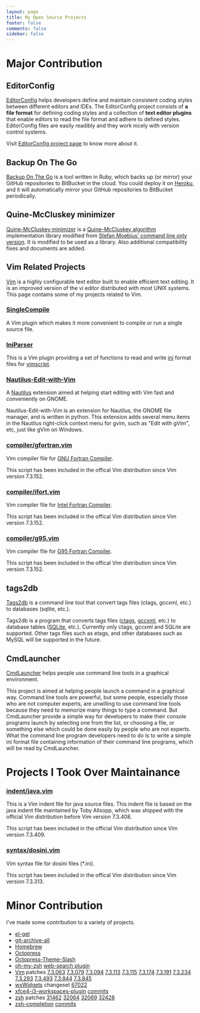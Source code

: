 ```yaml
---
layout: page
title: My Open Source Projects
footer: false
comments: false
sidebar: false
---
```


# Major Contribution

## EditorConfig

[EditorConfig][] helps developers define and maintain consistent coding styles
between different editors and IDEs. The EditorConfig project consists of **a
file format** for defining coding styles and a collection of **text editor
plugins** that enable editors to read the file format and adhere to defined
styles.  EditorConfig files are easily readibly and they work nicely with
version control systems.

Visit [EditorConfig project page][EditorConfig] to know more about it.

## Backup On The Go

[Backup On The Go][] is a tool written in Ruby, which backs up (or mirror) your
GitHub repositories to BitBucket in the cloud. You could deploy it on
[Heroku][],  and it will automatically mirror your GitHub repositories to
BitBucket periodically.

## Quine-McCluskey minimizer

[Quine-McCluskey minimizer][] is a [Quine-McCluskey algorithm][] implementation
library modified from
[Stefan Moebius' command line only version](http://sourceforge.net/projects/mini-qmc).
It is modified to be used as a library. Also additional compatibility fixes and
documents are added.

## Vim Related Projects

[Vim][] is a highly configurable text editor built to enable efficient text
editing. It is an improved version of the vi editor distributed with most UNIX
systems. This page contains some of my projects related to Vim.


### [SingleCompile][]

A Vim plugin which makes it more convenient to compile or run a single source
file.

### [IniParser][]

This is a Vim plugin providing a set of functions to read and write [ini][]
format files for [vimscript][].

### [Nautilus-Edit-with-Vim][]

A [Nautilus][] extension aimed at helping start editing with Vim fast and
conveniently on GNOME.

Nautilus-Edit-with-Vim is an extension for Nautilus, the GNOME file manager, and is
written in python. This extension adds several menu items in the Nautilus
right-click context menu for gvim, such as "Edit with gVim", etc, just like
gVim on Windows.

### [compiler/gfortran.vim][]

Vim compiler file for [GNU Fortran Compiler][].

This script has been included in the offical Vim distribution since Vim version
7.3.152.

### [compiler/ifort.vim][]

Vim compiler file for [Intel Fortran Compiler][].

This script has been included in the offical Vim distribution since Vim version
7.3.152.

### [compiler/g95.vim][]

Vim compiler file for [G95 Fortran Compiler][].

This script has been included in the offical Vim distribution since Vim version
7.3.152.

## tags2db

[Tags2db][tags2db] is a command line tool that convert tags files (ctags, gccxml,
etc.) to databases (sqlite, etc.).

Tags2db is a program that converts tags files ([ctags][], [gccxml][], etc.) to
database tables ([SQLite][], etc.). Currently only ctags, gccxml and SQLite
are supported. Other tags files such as etags, and other databases such as
MySQL will be supported in the future.

## CmdLauncher

[CmdLauncher][] helps people use command line tools in a graphical environment.

This project is aimed at helping people launch a command in a graphical way.
Command line tools are powerful, but some people, especially those who are not
computer experts, are unwilling to use command line tools because they need to
memorize many things to type a command. But CmdLauncher provide a simple way
for developers to make their console programs launch by selecting one from the
list, or choosing a file, or something else which could be done easily by
people who are not experts. What the command line program developers need to do
is to write a simple ini format file containing information of their command
line programs, which will be read by CmdLauncher.

# Projects I Took Over Maintainance

### [indent/java.vim][]

This is a Vim indent file for java source files. This indent file is based
on the java indent file maintained by Toby Allsopp, which was shipped
with the official Vim distribution before Vim version 7.3.408.

This script has been included in the official Vim distribution since
Vim version 7.3.409.

### [syntax/dosini.vim][]

Vim syntax file for dosini files (\*.ini).

This script has been included in the offical Vim distribution since Vim version
7.3.313.

# Minor Contribution

I've made some contribution to a variety of projects.

- [el-get][]
- [git-archive-all][]
- [Homebrew][]
- [Octopress][]
- [Octopress-Theme-Slash][]
- [oh-my-zsh][] [web-search plugin](https://github.com/robbyrussell/oh-my-zsh/commit/25313814775c08c64dc541fbadceb38c669c541a#diff-68cf51b8a790287ea23ff40ecb6632cb)
- [Vim][] patches
[7.3.063](ftp://ftp.vim.org/pub/vim/patches/7.3/7.3.063)
[7.3.079](ftp://ftp.vim.org/pub/vim/patches/7.3/7.3.079)
[7.3.094](ftp://ftp.vim.org/pub/vim/patches/7.3/7.3.094)
[7.3.113](ftp://ftp.vim.org/pub/vim/patches/7.3/7.3.113)
[7.3.115](ftp://ftp.vim.org/pub/vim/patches/7.3/7.3.115)
[7.3.174](ftp://ftp.vim.org/pub/vim/patches/7.3/7.3.174)
[7.3.191](ftp://ftp.vim.org/pub/vim/patches/7.3/7.3.191)
[7.3.234](ftp://ftp.vim.org/pub/vim/patches/7.3/7.3.234)
[7.3.293](ftp://ftp.vim.org/pub/vim/patches/7.3/7.3.293)
[7.3.493](ftp://ftp.vim.org/pub/vim/patches/7.3/7.3.493)
[7.3.844](ftp://ftp.vim.org/pub/vim/patches/7.3/7.3.844)
[7.3.845](ftp://ftp.vim.org/pub/vim/patches/7.3/7.3.845)
- [wxWidgets][] changeset [67022](http://trac.wxwidgets.org/changeset/67022/)
- [xfce4-i3-workspaces-plugin][] [commits](https://github.com/denesb/xfce4-i3-workspaces-plugin/commits?author=xuhdev)
- [zsh][] patches
[31462](http://www.zsh.org/mla/workers/2013/msg00509.html)
[32064](http://www.zsh.org/mla/workers//2013/msg01094.html)
[32069](http://www.zsh.org/mla/workers/2013/msg01099.html)
[32428](http://www.zsh.org/mla/workers//2014/msg00218.html)
- [zsh-completion][] [commits](https://github.com/zsh-users/zsh-completions/commits?author=xuhdev)

[Backup On The Go]: https://github.com/xuhdev/backup-on-the-go#readme
[CmdLauncher]: http://cmdlauncher.nongnu.org
[EditorConfig]: http://editorconfig.org
[G95 Fortran Compiler]: http://www.g95.org
[GNU Fortran Compiler]: http://gcc.gnu.org/wiki/GFortran
[Heroku]: https://www.heroku.com
[Homebrew]: http://brew.sh
[IniParser]: http://www.vim.org/scripts/script.php?script_id=3434
[Intel Fortran Compiler]: http://software.intel.com/en-us/articles/intel-compilers
[Octopress]: http://octopress.org
[Octopress-Theme-Slash]: http://tommy351.github.io/Octopress-Theme-Slash
[Quine-McCluskey algorithm]: https://en.wikipedia.org/wiki/Quine%E2%80%93McCluskey_algorithm
[Quine-McCluskey minimizer]: https://github.com/xuhdev/Quine-McCluskey-minimizer#readme
[SQLite]: http://www.sqlite.org
[SingleCompile]: http://singlecompile.topbug.net
[Vim]: http://www.vim.org
[compiler/g95.vim]: http://www.vim.org/scripts/script.php?script_id=3492
[compiler/gfortran.vim]: http://www.vim.org/scripts/script.php?script_id=3496
[compiler/ifort.vim]: http://www.vim.org/scripts/script.php?script_id=3497
[ctags]: http://ctags.sf.net
[el-get]: https://github.com/dimitri/el-get
[gccxml]: http://www.gccxml.org
[git-archive-all]: https://github.com/Kentzo/git-archive-all
[indent/java.vim]: http://www.vim.org/scripts/script.php?script_id=3899
[ini]: http://en.wikipedia.org/wiki/INI_file
[Nautilus-Edit-with-Vim]: http://nautilusvim.topbug.net
[Nautilus]: http://live.gnome.org/Nautilus
[oh-my-zsh]: https://github.com/robbyrussell/oh-my-zsh
[syntax/dosini.vim]: http://www.vim.org/scripts/script.php?script_id=3747
[tags2db]: http://www.topbug.net/tags2db
[vimscript]: http://en.wikipedia.org/wiki/Vim_script
[wxWidgets]: http://wxwidgets.org/
[xfce4-i3-workspaces-plugin]: https://github.com/denesb/xfce4-i3-workspaces-plugin
[zsh]: http://www.zsh.org
[zsh-completion]: https://github.com/zsh-users/zsh-completions

